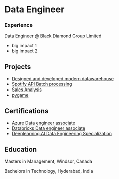 # Data Engineer

### Experience
Data Engineer @ Black Diamond Group Limited
- big impact 1
- big impact 2 
## Projects
- [Designed and developed modern datawarehouse](https://github.com/Abhishekpamulapati/sql-data-warehouse-project)
- [Spotify API Batch processing](https://github.com/Abhishekpamulapati/Spotify-API-Batch-Processing)
- [Sales Analysis](https://github.com/Abhishekpamulapati/SalesAnalysis)
- [pygame](https://github.com/Abhishekpamulapati/Pygame)

## Certifications
- [Azure Data engineer associate](https://learn.microsoft.com/api/credentials/share/en-us/AbhishekPamulapati-2015/908E5F1BFC8F239C?sharingId)
- [Databricks Data engineer associate](https://credentials.databricks.com/ed35a0f0-3ede-4c26-b0be-86d4bcb2966)
- [Deeplearning.AI Data Engineering Specialization](https://coursera.org/share/e72782d21dc80db174e37ced3a396ff2)
## Education
Masters in Management, Windsor, Canada 

Bachelors in Technology, Hyderabad, India
